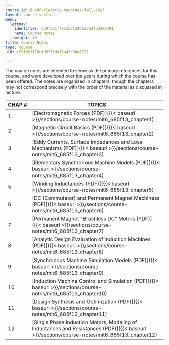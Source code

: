 ```yaml
---
course_id: 6-685-electric-machines-fall-2013
layout: course_section
menu:
  leftnav:
    identifier: c29fb21f78c1d5f32da37a4fcd4e6791
    name: Course Notes
    weight: 40
title: Course Notes
type: course
uid: c29fb21f78c1d5f32da37a4fcd4e6791

---
```


The course notes are intended to serve as the primary references for this course, and were developed over the years during which the course has been offered. The notes are organized in chapters, though the chapters may not correspond precisely with the order of the material as discussed in lecture.

| CHAP # | TOPICS |
| --- | --- |
| 1 | [Electromagnetic Forces (PDF)]({{< baseurl >}}/sections/course-notes/mit6_685f13_chapter1) |
| 2 | [Magnetic Circuit Basics (PDF)]({{< baseurl >}}/sections/course-notes/mit6_685f13_chapter2) |
| 3 | [Eddy Currents, Surface Impedances and Loss Mechanisms (PDF)]({{< baseurl >}}/sections/course-notes/mit6_685f13_chapter3) |
| 4 | [Elementary Synchronous Machine Models (PDF)]({{< baseurl >}}/sections/course-notes/mit6_685f13_chapter4) |
| 5 | [Winding Inductances (PDF)]({{< baseurl >}}/sections/course-notes/mit6_685f13_chapter5) |
| 6 | [DC (Commutator) and Permanent Magnet Machiness (PDF)]({{< baseurl >}}/sections/course-notes/mit6_685f13_chapter6) |
| 7 | [Permanent Magnet "Brushless DC" Motors (PDF)]({{< baseurl >}}/sections/course-notes/mit6_685f13_chapter7) |
| 8 | [Analytic Design Evaluation of Induction Machines (PDF)]({{< baseurl >}}/sections/course-notes/mit6_685f13_chapter8) |
| 9 | [Synchronous Machine Simulation Models (PDF)]({{< baseurl >}}/sections/course-notes/mit6_685f13_chapter9) |
| 10 | [Induction Machine Control and Simulation (PDF)]({{< baseurl >}}/sections/course-notes/mit6_685f13_chapter10) |
| 11 | [Design Synthesis and Optimization (PDF)]({{< baseurl >}}/sections/course-notes/mit6_685f13_chapter11) |
| 12 | [Single Phase Induction Motors, Modeling of Inductances and Resistances (PDF)]({{< baseurl >}}/sections/course-notes/mit6_685f13_chapter12)